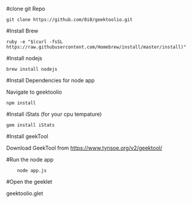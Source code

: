 #clone git Repo

    git clone https://github.com/0i0/geektoolio.git

#Install Brew
		
    ruby -e "$(curl -fsSL https://raw.githubusercontent.com/Homebrew/install/master/install)"

#Install nodejs

    brew install nodejs

#Install Dependencies for node app

Navigate to geektoolio

    npm install

#Install iStats (for your cpu tempature)
	
    gem install iStats

#Install geekTool

Download GeekTool from https://www.tynsoe.org/v2/geektool/

#Run the node app

		node app.js

#Open the geeklet

geektoolio.glet



